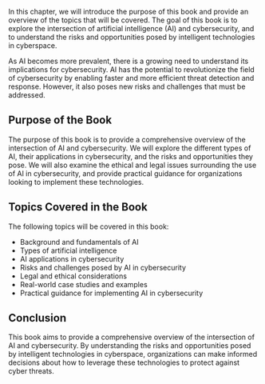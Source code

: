 
In this chapter, we will introduce the purpose of this book and provide an overview of the topics that will be covered. The goal of this book is to explore the intersection of artificial intelligence (AI) and cybersecurity, and to understand the risks and opportunities posed by intelligent technologies in cyberspace.

As AI becomes more prevalent, there is a growing need to understand its implications for cybersecurity. AI has the potential to revolutionize the field of cybersecurity by enabling faster and more efficient threat detection and response. However, it also poses new risks and challenges that must be addressed.

Purpose of the Book
-------------------

The purpose of this book is to provide a comprehensive overview of the intersection of AI and cybersecurity. We will explore the different types of AI, their applications in cybersecurity, and the risks and opportunities they pose. We will also examine the ethical and legal issues surrounding the use of AI in cybersecurity, and provide practical guidance for organizations looking to implement these technologies.

Topics Covered in the Book
--------------------------

The following topics will be covered in this book:

* Background and fundamentals of AI
* Types of artificial intelligence
* AI applications in cybersecurity
* Risks and challenges posed by AI in cybersecurity
* Legal and ethical considerations
* Real-world case studies and examples
* Practical guidance for implementing AI in cybersecurity

Conclusion
----------

This book aims to provide a comprehensive overview of the intersection of AI and cybersecurity. By understanding the risks and opportunities posed by intelligent technologies in cyberspace, organizations can make informed decisions about how to leverage these technologies to protect against cyber threats.
